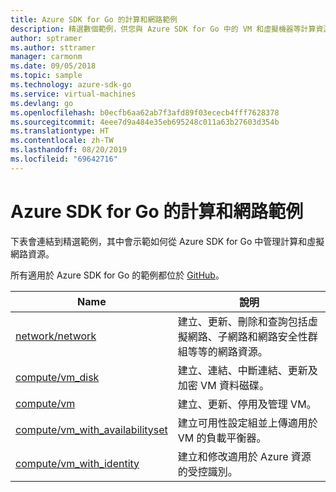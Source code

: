 ```yaml
---
title: Azure SDK for Go 的計算和網路範例
description: 精選數個範例，供您與 Azure SDK for Go 中的 VM 和虛擬機器等計算資源搭配使用。
author: sptramer
ms.author: sttramer
manager: carmonm
ms.date: 09/05/2018
ms.topic: sample
ms.technology: azure-sdk-go
ms.service: virtual-machines
ms.devlang: go
ms.openlocfilehash: b0ecfb6aa62ab7f3afd89f03ececb4fff7628378
ms.sourcegitcommit: 4eee7d9a484e35eb695248c011a63b27603d354b
ms.translationtype: HT
ms.contentlocale: zh-TW
ms.lasthandoff: 08/20/2019
ms.locfileid: "69642716"
---
```

# <a name="azure-sdk-for-go-samples-for-compute-and-networking"></a>Azure SDK for Go 的計算和網路範例

下表會連結到精選範例，其中會示範如何從 Azure SDK for Go 中管理計算和虛擬網路資源。

所有適用於 Azure SDK for Go 的範例都位於 [GitHub](https://github.com/Azure-Samples/azure-sdk-for-go-samples)。

| Name | 說明 |
|------|-------------|
| [network/network](https://github.com/Azure-Samples/azure-sdk-for-go-samples/blob/master/network/network.go) | 建立、更新、刪除和查詢包括虛擬網路、子網路和網路安全性群組等等的網路資源。 |
| [compute/vm_disk](https://github.com/Azure-Samples/azure-sdk-for-go-samples/blob/master/compute/vm_disk.go) | 建立、連結、中斷連結、更新及加密 VM 資料磁碟。 |
| [compute/vm](https://github.com/Azure-Samples/azure-sdk-for-go-samples/blob/master/compute/vm.go) | 建立、更新、停用及管理 VM。 |
| [compute/vm_with_availabilityset](https://github.com/Azure-Samples/azure-sdk-for-go-samples/blob/master/compute/vm_with_availabilityset.go) | 建立可用性設定組並上傳適用於 VM 的負載平衡器。 |
| [compute/vm_with_identity](https://github.com/Azure-Samples/azure-sdk-for-go-samples/blob/master/compute/vm_with_identity.go) | 建立和修改適用於 Azure 資源的受控識別。 | 
